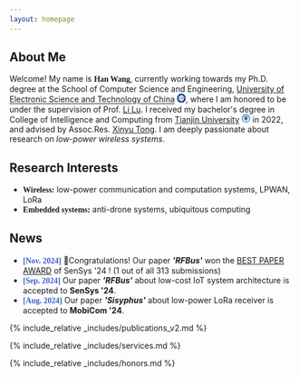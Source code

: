 ```yaml
---
layout: homepage
---
```

## About Me

Welcome! My name is **<font face="Georgia">Han Wang</font>**, currently working towards my Ph.D. degree at the School of Computer Science and Engineering, [University of Electronic Science and Technology of China](https://en.uestc.edu.cn/) <img src="\assets\img\uestc_logo.png" style="width: 1.1em;">, where I am honored to be under the supervision of Prof. [Li Lu](https://www.en.scse.uestc.edu.cn/info/1085/2182.htm). I received my bachelor's degree in College of Intelligence and Computing from [Tianjin University](https://www.tju.edu.cn/english/index.htm) <img src="\assets\img\tju_badge_white.png" style="width: 1.1em;"> in 2022, and advised by Assoc.Res. [Xinyu Tong](http://cic.tju.edu.cn/faculty/tongxinyu/index.html). I am deeply passionate about research on *low-power wireless systems*. 

## Research Interests

- **<font face="Georgia">Wireless:</font>** low-power communication and computation systems, LPWAN, LoRa
- **<font face="Georgia">Embedded systems:</font>** anti-drone systems, ubiquitous computing 

## News

- **<font color="3A5FCD" face="Georgia">[Nov. 2024]</font>** 🎉Congratulations! Our paper ***'RFBus'*** won the [BEST PAPER AWARD](https://sensys.acm.org/2024/award/) of SenSys '24 ! (1 out of all 313 submissions)
- **<font color="3A5FCD" face="Georgia">[Sep. 2024]</font>** Our paper ***'RFBus'*** about low-cost IoT system architecture is accepted to **SenSys '24**.
- **<font color="3A5FCD" face="Georgia">[Aug. 2024]</font>** Our paper ***'Sisyphus'*** about low-power LoRa receiver is accepted to **MobiCom '24**.

{% include_relative _includes/publications_v2.md %}

{% include_relative _includes/services.md %} 
<br>

{% include_relative _includes/honors.md %} 



<script type='text/javascript' id='clustrmaps' src='//cdn.clustrmaps.com/map_v2.js?cl=ffffff&w=200&t=tt&d=tf6trRht7T5GWabkmifch2uaHHA47Ixj-cwebHXvmBk&co=283687&ct=ffffff&cmo=fa0303&cmn=20ba4c'></script>

